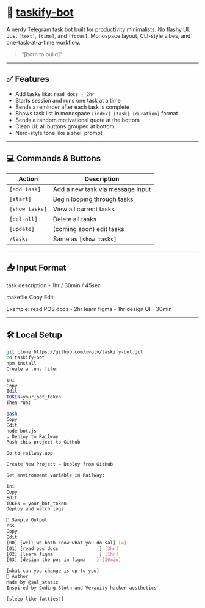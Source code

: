 # 🧠 [taskify-bot](https://t.me/taskvalutbot)


A nerdy Telegram task bot built for productivity minimalists. No flashy UI. Just `[text]`, `[time]`, and `[focus]`. Monospace layout, CLI-style vibes, and one-task-at-a-time workflow.

> "[born to build]"

---

## ✅ Features

- Add tasks like: `read docs - 2hr`
- Starts session and runs one task at a time
- Sends a reminder after each task is complete
- Shows task list in monospace `[index] [task] [duration]` format
- Sends a random motivational quote at the bottom
- Clean UI: all buttons grouped at bottom
- Nerd-style tone like a shell prompt

---

## 💻 Commands & Buttons

| Action           | Description                              |
|------------------|------------------------------------------|
| `[add task]`     | Add a new task via message input         |
| `[start]`        | Begin looping through tasks              |
| `[show tasks]`   | View all current tasks                   |
| `[del-all]`      | Delete all tasks                         |
| `[update]`       | (coming soon) edit tasks                 |
| `/tasks`         | Same as `[show tasks]`                   |

---

## 📥 Input Format

task description - 1hr / 30min / 45sec

makefile
Copy
Edit

Example:
read POS docs - 2hr
learn figma - 1hr
design UI - 30min



---

## 🛠 Local Setup

```bash
git clone https://github.com/xvolv/taskify-bot.git
cd taskify-bot
npm install
Create a .env file:

ini
Copy
Edit
TOKEN=your_bot_token
Then run:

bash
Copy
Edit
node bot.js
☁️ Deploy to Railway
Push this project to GitHub

Go to railway.app

Create New Project → Deploy from GitHub

Set environment variable in Railway:

ini
Copy
Edit
TOKEN = your_bot_token
Deploy and watch logs

🧠 Sample Output
css
Copy
Edit
[00] [well we both know what you do sal] [∞]
[01] [read pos docs               ] [3hr]
[02] [learn figma                 ] [1hr]
[03] [design the pos in figma    ] [30min]

[what can you change is up to you]
🧠 Author
Made by @sal_static
Inspired by Coding Sloth and Veraxity hacker aesthetics

[sleep like fatties?]

